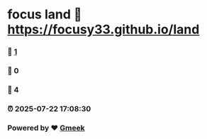# focus land :link: https://focusy33.github.io/land 
### :page_facing_up: [1](https://focusy33.github.io/land/tag.html) 
### :speech_balloon: 0 
### :hibiscus: 4 
### :alarm_clock: 2025-07-22 17:08:30 
### Powered by :heart: [Gmeek](https://github.com/Meekdai/Gmeek)
